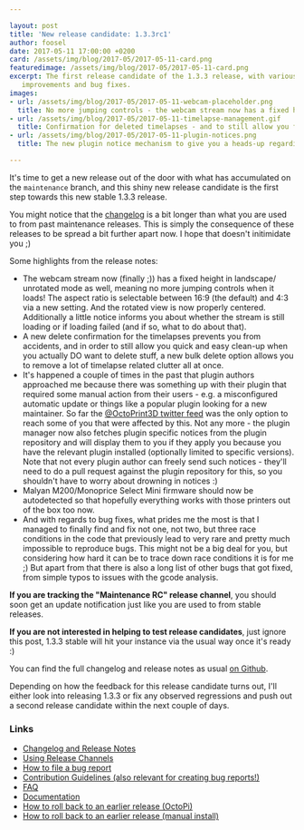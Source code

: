 ```yaml
---

layout: post
title: 'New release candidate: 1.3.3rc1'
author: foosel
date: 2017-05-11 17:00:00 +0200
card: /assets/img/blog/2017-05/2017-05-11-card.png
featuredimage: /assets/img/blog/2017-05/2017-05-11-card.png
excerpt: The first release candidate of the 1.3.3 release, with various
   improvements and bug fixes.
images:
- url: /assets/img/blog/2017-05/2017-05-11-webcam-placeholder.png
  title: No more jumping controls - the webcam stream now has a fixed height with adjustable aspect ratio.
- url: /assets/img/blog/2017-05/2017-05-11-timelapse-management.gif
  title: Confirmation for deleted timelapses - and to still allow you fast deletions of multiple timelapses a new bulk delete feature.
- url: /assets/img/blog/2017-05/2017-05-11-plugin-notices.png
  title: The new plugin notice mechanism to give you a heads-up regarding any important issues with your installed plugins.

---
```


It's time to get a new release out of the door with what has accumulated
on the `maintenance` branch, and this shiny new release candidate is
the first step towards this new stable 1.3.3 release.

You might notice that the [changelog](https://github.com/foosel/OctoPrint/releases/tag/1.3.3rc1)
is a bit longer than what you are used to from past maintenance releases.
This is simply the consequence of these releases to be spread a bit
further apart now. I hope that doesn't initimidate you ;)

Some highlights from the release notes:

  * The webcam stream now (finally ;)) has a fixed height in landscape/
    unrotated mode as well, meaning no more jumping controls when it
    loads! The aspect ratio is selectable between 16:9 (the default)
    and 4:3 via a new setting. And the rotated view is now properly
    centered. Additionally a little notice informs you about whether the
    stream is still loading or if loading failed (and if so, what to
    do about that).
  * A new delete confirmation for the timelapses prevents you from
    accidents, and in order to still allow you quick and easy clean-up
    when you actually DO want to delete stuff, a new bulk delete option
    allows you to remove a lot of timelapse related clutter all at once.
  * It's happened a couple of times in the past that plugin authors
    approached me because there was something up with their plugin that
    required some manual action from their users - e.g. a misconfigured
    automatic update or things like a popular plugin looking for a new
    maintainer. So far the [@OctoPrint3D twitter feed]()
    was the only option to reach some of you that were affected by this.
    Not any more - the plugin manager now also fetches plugin specific
    notices from the plugin repository and will display them to you if
    they apply you because you have the relevant plugin installed (optionally
    limited to specific versions). Note that not every plugin author
    can freely send such notices - they'll need to do a pull request
    against the plugin repository for this, so you shouldn't have to
    worry about drowning in notices :)
  * Malyan M200/Monoprice Select Mini firmware should now be autodetected
    so that hopefully everything works with those printers out of the box
    too now.
  * And with regards to bug fixes, what prides me the most is that I managed
    to finally find and fix not one, not two, but three race conditions
    in the code that previously lead to very rare and pretty much
    impossible to reproduce bugs. This might not be a big deal for you,
    but considering how hard it can be to trace down race conditions it
    is for me ;) But apart from that there is also a long list of other
    bugs that got fixed, from simple typos to issues with the gcode
    analysis.

**If you are tracking the "Maintenance RC" release channel**, you
should soon get an update notification just like you are used to from
stable releases.

**If you are not interested in helping to test release candidates**, just
ignore this post, 1.3.3 stable will hit your instance via the usual
way once it's ready :)

You can find the full changelog and release notes as usual
[on Github](https://github.com/foosel/OctoPrint/releases/tag/1.3.3rc1).

Depending on how the feedback for this release candidate turns out, I'll
either look into releasing 1.3.3 or fix any observed regressions and push
out a second release candidate within the next couple of days.

### Links

  * [Changelog and Release Notes](https://github.com/foosel/OctoPrint/releases/tag/1.3.3rc1)
  * [Using Release Channels](https://github.com/foosel/OctoPrint/wiki/Using-Release-Channels)
  * [How to file a bug report](https://github.com/foosel/OctoPrint/blob/master/CONTRIBUTING.md#how-to-file-a-bug-report)
  * [Contribution Guidelines (also relevant for creating bug reports!)](https://github.com/foosel/OctoPrint/blob/master/CONTRIBUTING.md)
  * [FAQ](https://github.com/foosel/OctoPrint/wiki/FAQ)
  * [Documentation](http://docs.octoprint.org/)
  * [How to roll back to an earlier release (OctoPi)](https://github.com/foosel/OctoPrint/wiki/FAQ#how-can-i-revert-to-an-older-version-of-the-octoprint-installation-on-my-octopi-image)
  * [How to roll back to an earlier release (manual install)](https://github.com/foosel/OctoPrint/wiki/FAQ#how-can-i-roll-back-to-an-earlier-version-after-an-update)

